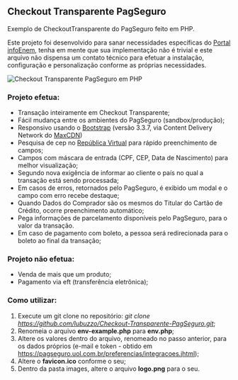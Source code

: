 ## Checkout Transparente PagSeguro ##

Exemplo de CheckoutTransparente do PagSeguro feito em PHP.

Este projeto foi desenvolvido para sanar necessidades específicas do [Portal infoEnem](http://www.infoenem.com.br/), tenha em mente que sua implementação não é trivial e este arquivo não dispensa um contato técnico para efetuar a instalação, configuração e personalização conforme as próprias necessidades.

![Checkout Transparente PagSeguro em PHP](https://raw.githubusercontent.com/lubuzzo/Checkout-Transparente-PagSeguro/master/screenshot.png "Checkout Transparente PagSeguro em PHP")

### Projeto efetua: ###
 - Transação inteiramente em Checkout Transparente;
 - Fácil mudança entre os ambientes do PagSeguro (sandbox/produção);
 - Responsivo usando o [Bootstrap](http://getbootstrap.com) (versão 3.3.7, via Content Delivery Network do [MaxCDN](https://www.maxcdn.com/))
 - Pesquisa de cep no [República Virtual](http://www.republicavirtual.com.br/) para rápido preenchimento de campos;
 - Campos com máscara de entrada (CPF, CEP, Data de Nascimento) para melhor visualização;
 - Segundo nova exigência de informar ao cliente o país no qual a transação está sendo processada;
 - Em casos de erros, retornados pelo PagSeguro, é exibido um modal e o campo com erro recebe destaque;
 - Quando Dados do Comprador são os mesmos do Titular do Cartão de Crédito, ocorre preenchimento automático;
 - Pega informações de parcelamento disponíveis pelo PagSeguro, para o valor da transação.
 - Em caso de pagamento com boleto, a pessoa será redirecionada para o boleto ao final da transação;

### Projeto não efetua: ###
 - Venda de mais que um produto;
 - Pagamento via eft (transferência eletrônica);

### Como utilizar: ###
 1. Execute um git clone no repositório: *git clone https://github.com/lubuzzo/Checkout-Transparente-PagSeguro.git*;
 2. Renomeia o arquivo **env-example.php** para **env.php**;
 3. Altere os valores dentro do arquivo, renomeado no passo anterior, para os dados próprios (e-mail e token - obtido em https://pagseguro.uol.com.br/preferencias/integracoes.jhtml);
 4. Altere o **favicon.ico** conforme o seu;
 5. Dentro da pasta images, altere o arquivo **logo.png** para o seu.